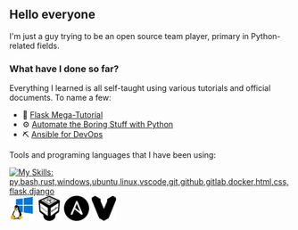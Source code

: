 ## Hello everyone
I'm just a guy trying to be an open source team player, primary in Python-related fields.

### What have I done so far?
<!-- Emoji from "ikatyang/emoji-cheat-sheet"-->
Everything I learned is all self-taught using various tutorials and official documents. To name a few: 
- :mega: [Flask Mega-Tutorial](https://blog.miguelgrinberg.com/post/the-flask-mega-tutorial-part-i-hello-world)
- :gear: [Automate the Boring Stuff with Python](https://automatetheboringstuff.com/2e/chapter0/)
- :pick: [Ansible for DevOps](https://github.com/geerlingguy/ansible-for-devops-manuscript)

Tools and programing languages that I have been using: 
<!-- Images from skillicons, and simpleicons-->

<p align="left">
  <a href="https://skillicons.dev">
    <img src="https://skillicons.dev/icons?i=py,bash,rust,windows,ubuntu,linux,vscode,git,github,gitlab,docker,html,css,flask,django" 
     alt="My Skills: py,bash,rust,windows,ubuntu,linux,vscode,git,github,gitlab,docker,html,css,flask,django" 
     aria-label="My Skills: py,bash,rust,windows,ubuntu,linux,vscode,git,github,gitlab,docker,html,css,flask,django" /> 
  </a>
  <img alt="wsl" width="45px" src="images/wsl.png" aria-label="wsl" /> 
  <img alt="VirtualBox" width="45px" src="images/virtualbox.svg" aria-label="VirtualBox" /> 
  <img alt="ansible" width="45px" src="images/ansible.svg" aria-label="ansible" />
  <img alt="vagrant" width="45px" src="images/vagrant.svg" aria-label="vagrant" />
</p>
  
